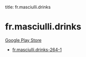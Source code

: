 title: fr.masciulli.drinks
# fr.masciulli.drinks


[Google Play Store](https://play.google.com/store/apps/details?id=fr.masciulli.drinks)


* [fr.masciulli.drinks-264-1](./fr.masciulli.drinks-264-1/)